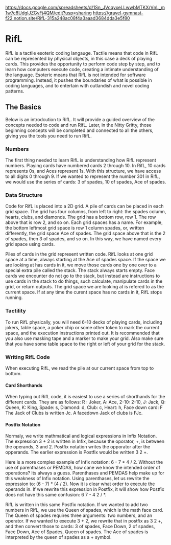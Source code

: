 https://docs.google.com/spreadsheets/d/1Sn_JVcqvxeLLwwbMTKXrVnL_m1w7c8UdgIJZGvFj4QM/edit?usp=sharing
https://gravel-gymnast-f22.notion.site/RifL-315a248ac08f4a3aaad3684dda3e5f80

# RifL
RifL is a tactile esoteric coding langauge. Tactile means that code in RifL can be represented by physical objects, in this case a deck of playing cards. This provides the opportunity to perform code step by step, and to learn how computers execute code, creating a intimate understanding of the language. Esoteric means that RifL is not intended for software programming. Instead, it pushes the boundaries of what is possible in coding languages, and to entertain with outlandish and novel coding patterns. 

## The Basics
Below is an introdcution to RifL. It will provide a guided overview of the concepts needed to code and run RifL. Later, in the Nitty Gritty, those beginning concepts will be completed and connected to all the others, giving you the tools you need to run RifL.

### Numbers
The first thing needed to learn RifL is understanding how RifL represent numbers. Playing cards have numbered cards 2 through 10. In RifL, 10 cards represents 0s, and Aces represent 1s. With this structure, we have access to all digits 0 through 9. If we wanted to represent the number 301 in RifL, we would use the series of cards: 3 of spades, 10 of spades, Ace of spades.

### Data Structure
Code for RifL is placed into a 2D grid. A pile of cards can be placed in each grid space. The grid has four columns, from left to right: the spades column, hearts, clubs, and diamonds. The grid has a bottom row, row 1. The row above that is row 2, and so on. Each grid spaces has a name. For example, the bottom leftmost grid space is row 1 column spades, or, written differently, the grid space Ace of spades. The grid space above that is the 2 of spades, then 3 of spades, and so on. In this way, we have named every grid space using cards.

Piles of cards in the grid represent written code. RifL looks at one grid space at a time, always starting at the Ace of spades space. If the space we are looking at has cards in it, we move those cards one by one over to a special extra pile called the stack. The stack always starts empty. Face cards we encounter do not go to the stack, but instead are instructions to use cards in the stack to do things, such calculate, manipulate cards in the grid, or return outputs. The grid space we are looking at is refered to as the current space. If at any time the curent space has no cards in it, RifL stops running.

### Tactility
To run RifL physically, you will need 6-10 decks of playing cards, including jokers, table space, a poker chip or some other token to mark the current space, and the execution instructions printed out. It is recommended that you also use masking tape and a marker to make your grid. Also make sure that you have some table space to the right or left of your grid for the stack.

### Writing RifL Code
When executing RifL, we read the pile at our current space from top to bottom.

#### Card Shorthands
When typing out RifL code, it is easiest to use a series of shorthands for the different cards. They are as follows:
R : Joker, A: Ace, 2-10: 2-10, J: Jack, Q: Queen, K: King, Spade: s, Diamond: d, Club: c, Heart: h, Face down card: F
The Jack of Clubs is written Jc. A facedown Jack of clubs is FJc.

#### Postfix Notation
Normaly, we write mathmatical and logical expressions in Infix Notation. The expression 3 + 2 is written in Infix, because the oporator, +, is between the operands, 3 and 2. Postfix notation writes the opporator after the opperands. The earlier expression is Postfix would be written 3 2 +.

Here is a more complex example of Infix notation: 6 - 7 * 4 / 2. Without the use of parenthases or PEMDAS, how cane we know the intended order of operations? Its always a guess. Parenthases and PEMDAS help make up for this weakness of Infix notation. Using parenthases, let us rewrite the expression to: (6 - 7) * (4 / 2). Now it is clear what order to execute the operands in. If we rewrite this expression in Postfix, it will show how Postfix does not have this same confusion: 6 7 - 4 2 / *.

RifL is written in this same Postfix notation. If we wanted to add two numbers in RifL, we use the Queen of spades, which is the math face card. The Queen of spades requires three arguments: two numbers, and an operator. If we wanted to execute 3 + 2, we rewrite that in postfix as 3 2 +, and then convert those to cards: 3 of spades, Face Down, 2 of spades, Face Down, Ace of Spades, Queen of spades. The Ace of spades is interpreted by the queen of spades as a + symbol.
